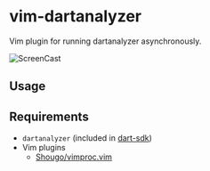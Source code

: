 vim-dartanalyzer
================

Vim plugin for running dartanalyzer asynchronously.

![ScreenCast](https://raw.githubusercontent.com/wiki/miyakogi/vim-dartanalyzer/images/screencast1.gif)

Usage
-----


Requirements
------------

- `dartanalyzer` (included in [dart-sdk](https://www.dartlang.org/tools/sdk/))
- Vim plugins
    - [Shougo/vimproc.vim](https://github.com/Shougo/vimproc.vim)

